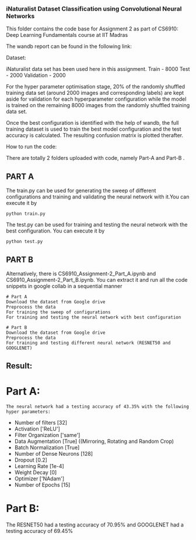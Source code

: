 ### iNaturalist Dataset Classification using Convolutional Neural Networks

This folder contains the code base for Assignment 2 as part of CS6910: Deep Learning Fundamentals course at IIT Madras

The wandb report can be found in the following link:


Dataset:

iNaturalist data set has been used here in this assignment. Train - 8000 Test - 2000 Validation - 2000

For the hyper parameter optimisation stage, 20% of the randomly shuffled training data set (around 2000 images and corresponding labels) are kept aside for validation for each hyperparameter configuration while the model is trained on the remaining 8000 images from the randomly shuffled training data set.

Once the best configuration is identified with the help of wandb, the full training dataset is used to train the best model configuration and the test accuracy is calculated. The resulting confusion matrix is plotted therafter.

How to run the code:

There are totally 2 folders uploaded with code, namely Part-A and Part-B .
## PART A
The train.py can be used for generating the sweep of different configurations and training and validating the neural network with it.You can execute it by

    python train.py

The test.py can be used for training and testing the neural network with the best configuration. You can execute it by

    python test.py
## PART B

Alternatively, there is CS6910_Assignment-2_Part_A.ipynb and CS6910_Assignment-2_Part_B.ipynb. You can extract it and run all the code snippets in google collab in a sequential manner

    # Part A
    Download the dataset from Google drive
    Preprocess the data
    For training the sweep of configurations
    For training and testing the neural network with best configuration

    # Part B
    Download the dataset from Google drive
    Preprocess the data
    For training and testing different neural network (RESNET50 and GOOGLENET)
    

## Result:
#   Part A:
    The neural network had a testing accuracy of 43.35% with the following hyper parameters:

- Number of filters [32]
- Activation ['ReLU']
- Filter Organization ['same']
- Data Augmentation [True] ((Mirroring, Rotating and Random Crop)
- Batch Normalization [True]
- Number of Dense Neurons [128]
- Dropout [0.2]
- Learning Rate [1e-4]
- Weight Decay [0]
- Optimizer ['NAdam']
- Number of Epochs [15]

#   Part B:
  The RESNET50 had a testing accuracy of 70.95% and GOOGLENET had a testing accuracy of 69.45%
    
